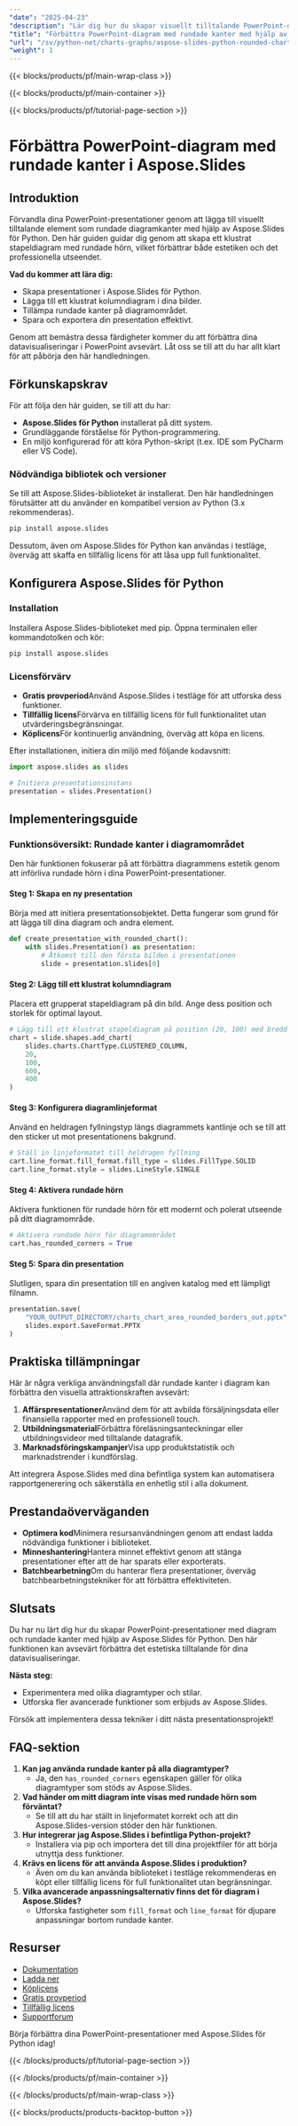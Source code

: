 ```yaml
---
"date": "2025-04-23"
"description": "Lär dig hur du skapar visuellt tilltalande PowerPoint-diagram med rundade kanter med Aspose.Slides för Python. Förbättra dina presentationer idag."
"title": "Förbättra PowerPoint-diagram med rundade kanter med hjälp av Aspose.Slides för Python"
"url": "/sv/python-net/charts-graphs/aspose-slides-python-rounded-chart-borders/"
"weight": 1
---
```


{{< blocks/products/pf/main-wrap-class >}}

{{< blocks/products/pf/main-container >}}

{{< blocks/products/pf/tutorial-page-section >}}
# Förbättra PowerPoint-diagram med rundade kanter i Aspose.Slides

## Introduktion

Förvandla dina PowerPoint-presentationer genom att lägga till visuellt tilltalande element som rundade diagramkanter med hjälp av Aspose.Slides för Python. Den här guiden guidar dig genom att skapa ett klustrat stapeldiagram med rundade hörn, vilket förbättrar både estetiken och det professionella utseendet.

**Vad du kommer att lära dig:**
- Skapa presentationer i Aspose.Slides för Python.
- Lägga till ett klustrat kolumndiagram i dina bilder.
- Tillämpa rundade kanter på diagramområdet.
- Spara och exportera din presentation effektivt.

Genom att bemästra dessa färdigheter kommer du att förbättra dina datavisualiseringar i PowerPoint avsevärt. Låt oss se till att du har allt klart för att påbörja den här handledningen.

## Förkunskapskrav

För att följa den här guiden, se till att du har:

- **Aspose.Slides för Python** installerat på ditt system.
- Grundläggande förståelse för Python-programmering.
- En miljö konfigurerad för att köra Python-skript (t.ex. IDE som PyCharm eller VS Code).

### Nödvändiga bibliotek och versioner
Se till att Aspose.Slides-biblioteket är installerat. Den här handledningen förutsätter att du använder en kompatibel version av Python (3.x rekommenderas).

```bash
pip install aspose.slides
```

Dessutom, även om Aspose.Slides för Python kan användas i testläge, överväg att skaffa en tillfällig licens för att låsa upp full funktionalitet.

## Konfigurera Aspose.Slides för Python

### Installation

Installera Aspose.Slides-biblioteket med pip. Öppna terminalen eller kommandotolken och kör:

```bash
pip install aspose.slides
```

### Licensförvärv
- **Gratis provperiod**Använd Aspose.Slides i testläge för att utforska dess funktioner.
- **Tillfällig licens**Förvärva en tillfällig licens för full funktionalitet utan utvärderingsbegränsningar.
- **Köplicens**För kontinuerlig användning, överväg att köpa en licens.

Efter installationen, initiera din miljö med följande kodavsnitt:

```python
import aspose.slides as slides

# Initiera presentationsinstans
presentation = slides.Presentation()
```

## Implementeringsguide

### Funktionsöversikt: Rundade kanter i diagramområdet

Den här funktionen fokuserar på att förbättra diagrammens estetik genom att införliva rundade hörn i dina PowerPoint-presentationer.

#### Steg 1: Skapa en ny presentation
Börja med att initiera presentationsobjektet. Detta fungerar som grund för att lägga till dina diagram och andra element.

```python
def create_presentation_with_rounded_chart():
    with slides.Presentation() as presentation:
        # Åtkomst till den första bilden i presentationen
        slide = presentation.slides[0]
```

#### Steg 2: Lägg till ett klustrat kolumndiagram
Placera ett grupperat stapeldiagram på din bild. Ange dess position och storlek för optimal layout.

```python
# Lägg till ett klustrat stapeldiagram på position (20, 100) med bredd 600 och höjd 400
chart = slide.shapes.add_chart(
    slides.charts.ChartType.CLUSTERED_COLUMN,
    20,
    100,
    600,
    400
)
```

#### Steg 3: Konfigurera diagramlinjeformat
Använd en heldragen fyllningstyp längs diagrammets kantlinje och se till att den sticker ut mot presentationens bakgrund.

```python
# Ställ in linjeformatet till heldragen fyllning
cart.line_format.fill_format.fill_type = slides.FillType.SOLID
cart.line_format.style = slides.LineStyle.SINGLE
```

#### Steg 4: Aktivera rundade hörn
Aktivera funktionen för rundade hörn för ett modernt och polerat utseende på ditt diagramområde.

```python
# Aktivera rundade hörn för diagramområdet
cart.has_rounded_corners = True
```

#### Steg 5: Spara din presentation
Slutligen, spara din presentation till en angiven katalog med ett lämpligt filnamn.

```python
presentation.save(
    "YOUR_OUTPUT_DIRECTORY/charts_chart_area_rounded_borders_out.pptx",
    slides.export.SaveFormat.PPTX
)
```

## Praktiska tillämpningar
Här är några verkliga användningsfall där rundade kanter i diagram kan förbättra den visuella attraktionskraften avsevärt:
1. **Affärspresentationer**Använd dem för att avbilda försäljningsdata eller finansiella rapporter med en professionell touch.
2. **Utbildningsmaterial**Förbättra föreläsningsanteckningar eller utbildningsvideor med tilltalande datagrafik.
3. **Marknadsföringskampanjer**Visa upp produktstatistik och marknadstrender i kundförslag.

Att integrera Aspose.Slides med dina befintliga system kan automatisera rapportgenerering och säkerställa en enhetlig stil i alla dokument.

## Prestandaöverväganden
- **Optimera kod**Minimera resursanvändningen genom att endast ladda nödvändiga funktioner i biblioteket.
- **Minneshantering**Hantera minnet effektivt genom att stänga presentationer efter att de har sparats eller exporterats.
- **Batchbearbetning**Om du hanterar flera presentationer, överväg batchbearbetningstekniker för att förbättra effektiviteten.

## Slutsats
Du har nu lärt dig hur du skapar PowerPoint-presentationer med diagram och rundade kanter med hjälp av Aspose.Slides för Python. Den här funktionen kan avsevärt förbättra det estetiska tilltalande för dina datavisualiseringar.

**Nästa steg:**
- Experimentera med olika diagramtyper och stilar.
- Utforska fler avancerade funktioner som erbjuds av Aspose.Slides.

Försök att implementera dessa tekniker i ditt nästa presentationsprojekt!

## FAQ-sektion
1. **Kan jag använda rundade kanter på alla diagramtyper?**
   - Ja, den `has_rounded_corners` egenskapen gäller för olika diagramtyper som stöds av Aspose.Slides.
2. **Vad händer om mitt diagram inte visas med rundade hörn som förväntat?**
   - Se till att du har ställt in linjeformatet korrekt och att din Aspose.Slides-version stöder den här funktionen.
3. **Hur integrerar jag Aspose.Slides i befintliga Python-projekt?**
   - Installera via pip och importera det till dina projektfiler för att börja utnyttja dess funktioner.
4. **Krävs en licens för att använda Aspose.Slides i produktion?**
   - Även om du kan använda biblioteket i testläge rekommenderas en köpt eller tillfällig licens för full funktionalitet utan begränsningar.
5. **Vilka avancerade anpassningsalternativ finns det för diagram i Aspose.Slides?**
   - Utforska fastigheter som `fill_format` och `line_format` för djupare anpassningar bortom rundade kanter.

## Resurser
- [Dokumentation](https://reference.aspose.com/slides/python-net/)
- [Ladda ner](https://releases.aspose.com/slides/python-net/)
- [Köplicens](https://purchase.aspose.com/buy)
- [Gratis provperiod](https://releases.aspose.com/slides/python-net/)
- [Tillfällig licens](https://purchase.aspose.com/temporary-license/)
- [Supportforum](https://forum.aspose.com/c/slides/11)

Börja förbättra dina PowerPoint-presentationer med Aspose.Slides för Python idag!

{{< /blocks/products/pf/tutorial-page-section >}}

{{< /blocks/products/pf/main-container >}}

{{< /blocks/products/pf/main-wrap-class >}}

{{< blocks/products/products-backtop-button >}}